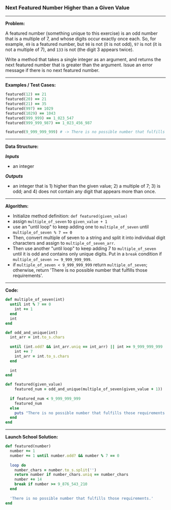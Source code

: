 ### Next Featured Number Higher than a Given Value

---

**Problem:**

A featured number (something unique to this exercise) is an odd number that is a multiple of 7, and whose digits occur exactly once each. So, for example, `49` is a featured number, but `98` is not (it is not odd), `97` is not (it is not a multiple of 7), and `133` is not (the digit 3 appears twice).



Write a method that takes a single integer as an argument, and returns the next featured number that is greater than the argument. Issue an error message if there is no next featured number.

---

**Examples / Test Cases:**

```ruby
featured(12) == 21
featured(20) == 21
featured(21) == 35
featured(997) == 1029
featured(1029) == 1043
featured(999_999) == 1_023_547
featured(999_999_987) == 1_023_456_987

featured(9_999_999_999) # -> There is no possible number that fulfills those requirements
```

---

**Data Structure:**

**_Inputs_**

* an integer

**_Outputs_**

* an integer that is 1) higher than the given value; 2) a multiple of 7; 3) is odd; and 4) does not contain any digit that appears more than once.

---

**Algorithm:**

* Initialize method definition: `def featured(given_value)`
* assign `multiple_of_seven` to `given_value + 1`
* use an "until loop" to keep adding one to `multiple_of_seven` until `multiple_of_seven % 7 == 0`
* Then, convert multiple of seven to a string and split it into individual digit characters and assign to `multiple_of_seven_arr`.
* Then use another "until loop" to keep adding 7 to `multiple_of_seven` until it is odd and contains only unique digits. Put in a `break` condition if `multiple_of_seven >= 9_999_999_999`.
* if `multiple_of_seven < 9_999_999_999` return `multiple_of_seven`; otherwise, return 'There is no possible number that fulfills those requirements'.

---

**Code:**

```ruby
def multiple_of_seven(int)
  until int % 7 == 0
    int += 1
  end
  int
end

def odd_and_unique(int)
  int_arr = int.to_s.chars
  
  until (int.odd? && int_arr.uniq == int_arr) || int >= 9_999_999_999
    int += 7
    int_arr = int.to_s.chars
  end
  
  int
end

def featured(given_value)
	featured_num = odd_and_unique(multiple_of_seven(given_value + 1))
  
  if featured_num < 9_999_999_999
    featured_num
  else
    puts "There is no possible number that fulfills those requirements."
  end
end
```

---

**Launch School Solution:**

```ruby
def featured(number)
  number += 1
  number += 1 until number.odd? && number % 7 == 0
    
  loop do
    number_chars = number.to_s.split('')
    return number if number_chars.uniq == number_chars
    number += 14
    break if number >= 9_876_543_210
  end
  
  'There is no possible number that fulfills those requirements.'
end
```

